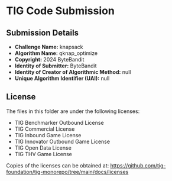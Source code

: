 # TIG Code Submission

## Submission Details

* **Challenge Name:** knapsack
* **Algorithm Name:** qknap_optimize
* **Copyright:** 2024 ByteBandit
* **Identity of Submitter:** ByteBandit
* **Identity of Creator of Algorithmic Method:** null
* **Unique Algorithm Identifier (UAI):** null

## License

The files in this folder are under the following licenses:
* TIG Benchmarker Outbound License
* TIG Commercial License
* TIG Inbound Game License
* TIG Innovator Outbound Game License
* TIG Open Data License
* TIG THV Game License

Copies of the licenses can be obtained at:
https://github.com/tig-foundation/tig-monorepo/tree/main/docs/licenses